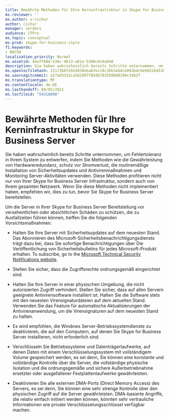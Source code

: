 ```yaml
---
title: Bewährte Methoden für Ihre Kerninfrastruktur in Skype for Business Server
ms.reviewer: ''
ms.author: v-cichur
author: cichur
manager: serdars
audience: ITPro
ms.topic: conceptual
ms.prod: skype-for-business-itpro
f1.keywords:
- NOCSH
localization_priority: Normal
ms.assetid: 44aff88d-536c-4613-a81e-5398c9c6a648
description: Sie haben wahrscheinlich bereits Schritte unternommen, um Fehlertoleranz in Ihrem System zu entwerfen, indem Sie Methoden wie die Gewährleistung von Hardwareredundanz, schutz vor Stromverlust, die routinemäßige Installation von Sicherheitsupdates und Antivirenmaßnahmen und Monitoring Server-Aktivitäten verwenden. Diese Methoden profitieren nicht nur von Ihrer Skype for Business Server Infrastruktur, sondern auch von Ihrem gesamten Netzwerk. Wenn Sie diese Methoden nicht implementiert haben, empfehlen wir, dies zu tun, bevor Sie Skype for Business Server bereitstellen.
ms.openlocfilehash: 21173b6fe924938ebabfecc0c36b3abdce092b4c9e902284530ec47d2c1ca8bf
ms.sourcegitcommit: a17ad3332ca5d2997f85db7835500d8190c34b2f
ms.translationtype: MT
ms.contentlocale: de-DE
ms.lasthandoff: 08/05/2021
ms.locfileid: "54318698"
---
```

# <a name="best-practices-for-your-core-infrastructure-in-skype-for-business-server"></a>Bewährte Methoden für Ihre Kerninfrastruktur in Skype for Business Server
 
Sie haben wahrscheinlich bereits Schritte unternommen, um Fehlertoleranz in Ihrem System zu entwerfen, indem Sie Methoden wie die Gewährleistung von Hardwareredundanz, schutz vor Stromverlust, die routinemäßige Installation von Sicherheitsupdates und Antivirenmaßnahmen und Monitoring Server-Aktivitäten verwenden. Diese Methoden profitieren nicht nur von Ihrer Skype for Business Server Infrastruktur, sondern auch von Ihrem gesamten Netzwerk. Wenn Sie diese Methoden nicht implementiert haben, empfehlen wir, dies zu tun, bevor Sie Skype for Business Server bereitstellen.
  
Um die Server in Ihrer Skype for Business Server Bereitstellung vor versehentlichen oder absichtlichen Schäden zu schützen, die zu Ausfallzeiten führen können, treffen Sie die folgenden Vorsichtsmaßnahmen:
  
- Halten Sie Ihre Server mit Sicherheitsupdates auf dem neuesten Stand. Das Abonnieren des Microsoft-Sicherheitsbenachrichtigungsdiensts trägt dazu bei, dass Sie sofortige Benachrichtigungen über Die Veröffentlichung von Sicherheitsbulletins für jedes Microsoft-Produkt erhalten. To subscribe, go to the [Microsoft Technical Security Notifications website](https://go.microsoft.com/fwlink/p/?LinkId=145202).
    
- Stellen Sie sicher, dass die Zugriffsrechte ordnungsgemäß eingerichtet sind.
    
- Halten Sie Ihre Server in einer physischen Umgebung, die nicht autorisierten Zugriff verhindert. Stellen Sie sicher, dass auf allen Servern geeignete Antivirensoftware installiert ist. Halten Sie die Software stets mit den neuesten Virensignaturdateien auf dem aktuellen Stand. Verwenden Sie das Feature für automatische Aktualisierungen der Antivirenanwendung, um die Virensignaturen auf dem neuesten Stand zu halten.
    
- Es wird empfohlen, die Windows Server-Betriebssystemdienste zu deaktivieren, die auf den Computern, auf denen Sie Skype for Business Server installieren, nicht erforderlich sind.
    
- Verschlüsseln Sie Betriebssysteme und Datenträgerlaufwerke, auf denen Daten mit einem Verschlüsselungssystem mit vollständigem Volume gespeichert werden, es sei denn, Sie können eine konstante und vollständige Kontrolle über die Server, die vollständige physische Isolation und die ordnungsgemäße und sichere Außerbetriebnahme ersetzter oder ausgefallener Festplattenlaufwerke gewährleisten.
    
- Deaktivieren Sie alle externen DMA-Ports (Direct Memory Access) des Servers, es sei denn, Sie können eine sehr strenge Kontrolle über den physischen Zugriff auf die Server gewährleisten. DMA-basierte Angriffe, die relativ einfach initiiert werden können, könnten sehr vertrauliche Informationen wie private Verschlüsselungsschlüssel verfügbar machen.
    

